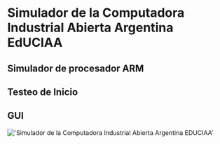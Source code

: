 # Simulador de la Computadora Industrial Abierta Argentina EdUCIAA
## Simulador de procesador ARM 
## Testeo de Inicio
## GUI

!['Simulador de la Computadora Industrial Abierta Argentina EDUCIAA'](EdUCIA/IMG-20180213-WA0041.jpg)


